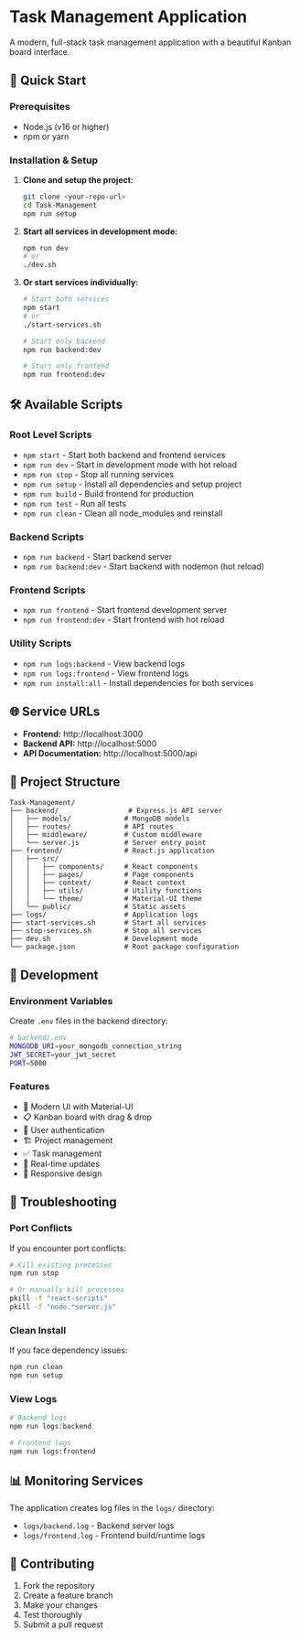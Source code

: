 # Task Management Application

A modern, full-stack task management application with a beautiful Kanban board interface.

## 🚀 Quick Start

### Prerequisites
- Node.js (v16 or higher)
- npm or yarn

### Installation & Setup

1. **Clone and setup the project:**
   ```bash
   git clone <your-repo-url>
   cd Task-Management
   npm run setup
   ```

2. **Start all services in development mode:**
   ```bash
   npm run dev
   # or
   ./dev.sh
   ```

3. **Or start services individually:**
   ```bash
   # Start both services
   npm start
   # or
   ./start-services.sh
   
   # Start only backend
   npm run backend:dev
   
   # Start only frontend
   npm run frontend:dev
   ```

## 🛠 Available Scripts

### Root Level Scripts
- `npm start` - Start both backend and frontend services
- `npm run dev` - Start in development mode with hot reload
- `npm run stop` - Stop all running services
- `npm run setup` - Install all dependencies and setup project
- `npm run build` - Build frontend for production
- `npm run test` - Run all tests
- `npm run clean` - Clean all node_modules and reinstall

### Backend Scripts
- `npm run backend` - Start backend server
- `npm run backend:dev` - Start backend with nodemon (hot reload)

### Frontend Scripts
- `npm run frontend` - Start frontend development server
- `npm run frontend:dev` - Start frontend with hot reload

### Utility Scripts
- `npm run logs:backend` - View backend logs
- `npm run logs:frontend` - View frontend logs
- `npm run install:all` - Install dependencies for both services

## 🌐 Service URLs

- **Frontend:** http://localhost:3000
- **Backend API:** http://localhost:5000
- **API Documentation:** http://localhost:5000/api

## 📁 Project Structure

```
Task-Management/
├── backend/                 # Express.js API server
│   ├── models/             # MongoDB models
│   ├── routes/             # API routes
│   ├── middleware/         # Custom middleware
│   └── server.js           # Server entry point
├── frontend/               # React.js application
│   ├── src/
│   │   ├── components/     # React components
│   │   ├── pages/          # Page components
│   │   ├── context/        # React context
│   │   ├── utils/          # Utility functions
│   │   └── theme/          # Material-UI theme
│   └── public/             # Static assets
├── logs/                   # Application logs
├── start-services.sh       # Start all services
├── stop-services.sh        # Stop all services
├── dev.sh                  # Development mode
└── package.json            # Root package configuration
```

## 🔧 Development

### Environment Variables

Create `.env` files in the backend directory:

```bash
# backend/.env
MONGODB_URI=your_mongodb_connection_string
JWT_SECRET=your_jwt_secret
PORT=5000
```

### Features
- 🎨 Modern UI with Material-UI
- 📋 Kanban board with drag & drop
- 👥 User authentication
- 🏗 Project management
- ✅ Task management
- 🔄 Real-time updates
- 📱 Responsive design

## 🚨 Troubleshooting

### Port Conflicts
If you encounter port conflicts:
```bash
# Kill existing processes
npm run stop

# Or manually kill processes
pkill -f "react-scripts"
pkill -f "node.*server.js"
```

### Clean Install
If you face dependency issues:
```bash
npm run clean
npm run setup
```

### View Logs
```bash
# Backend logs
npm run logs:backend

# Frontend logs
npm run logs:frontend
```

## 📊 Monitoring Services

The application creates log files in the `logs/` directory:
- `logs/backend.log` - Backend server logs
- `logs/frontend.log` - Frontend build/runtime logs

## 🤝 Contributing

1. Fork the repository
2. Create a feature branch
3. Make your changes
4. Test thoroughly
5. Submit a pull request


